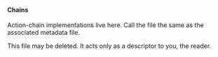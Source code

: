 #### Chains

Action-chain implementations live here. Call the file the same as the associated metadata file.

This file may be deleted. It acts only as a descriptor to you, the reader.
